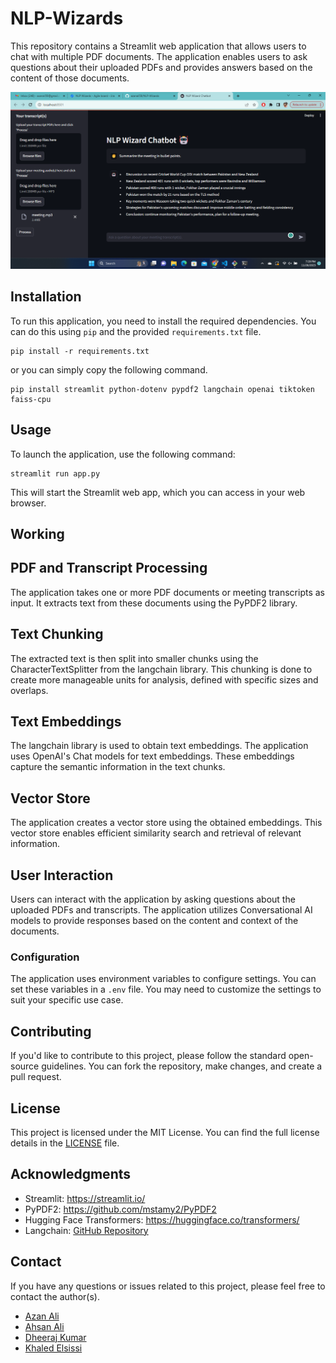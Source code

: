# NLP-Wizards

This repository contains a Streamlit web application that allows users to chat with multiple PDF documents. The application enables users to ask questions about their uploaded PDFs and provides answers based on the content of those documents.

![chatbot](images/sample.png)

## Installation

To run this application, you need to install the required dependencies. You can do this using `pip` and the provided `requirements.txt` file.
```
pip install -r requirements.txt
```
or you can simply copy the following command.
```
pip install streamlit python-dotenv pypdf2 langchain openai tiktoken faiss-cpu
```

## Usage

To launch the application, use the following command:
```
streamlit run app.py
```
This will start the Streamlit web app, which you can access in your web browser.

## Working

## PDF and Transcript Processing

The application takes one or more PDF documents or meeting transcripts as input. It extracts text from these documents using the PyPDF2 library.

## Text Chunking

The extracted text is then split into smaller chunks using the CharacterTextSplitter from the langchain library. This chunking is done to create more manageable units for analysis, defined with specific sizes and overlaps.

## Text Embeddings

The langchain library is used to obtain text embeddings. The application uses OpenAI's Chat models for text embeddings. These embeddings capture the semantic information in the text chunks.

## Vector Store

The application creates a vector store using the obtained embeddings. This vector store enables efficient similarity search and retrieval of relevant information.

## User Interaction

Users can interact with the application by asking questions about the uploaded PDFs and transcripts. The application utilizes Conversational AI models to provide responses based on the content and context of the documents.

### Configuration

The application uses environment variables to configure settings. You can set these variables in a `.env` file. You may need to customize the settings to suit your specific use case.

## Contributing

If you'd like to contribute to this project, please follow the standard open-source guidelines. You can fork the repository, make changes, and create a pull request.

## License

This project is licensed under the MIT License. You can find the full license details in the [LICENSE](LICENSE) file.

## Acknowledgments
- Streamlit: https://streamlit.io/
- PyPDF2: https://github.com/mstamy2/PyPDF2
- Hugging Face Transformers: https://huggingface.co/transformers/
- Langchain: [GitHub Repository](https://github.com/langchain-ai)

## Contact

If you have any questions or issues related to this project, please feel free to contact the author(s).

- [Azan Ali](axanali58@gmail.com)
- [Ahsan Ali](ahsan10041@gmail.com)
- [Dheeraj Kumar](dk42775252@gmail.com)
- [Khaled Elsissi](elsissikhaled@gmail.com)